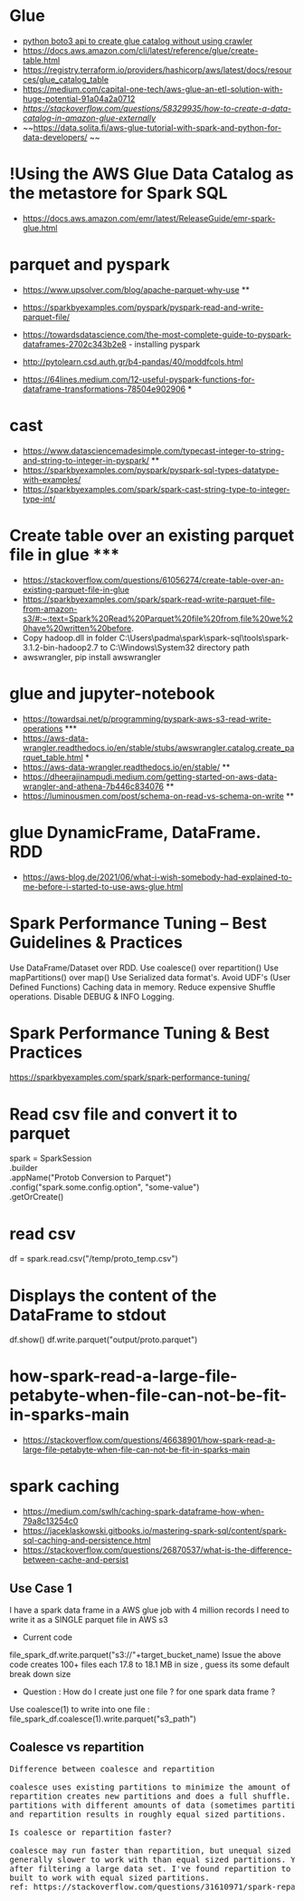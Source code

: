 # Glue
- [python boto3 api to create glue catalog without using crawler](https://acloud.guru/forums/aws-certified-big-data-specialty/discussion/-LkvnxZXAHoMrkFl-_xl/Manually%20create%20glue%20schema%20without%20crawler)
- https://docs.aws.amazon.com/cli/latest/reference/glue/create-table.html
- https://registry.terraform.io/providers/hashicorp/aws/latest/docs/resources/glue_catalog_table
- https://medium.com/capital-one-tech/aws-glue-an-etl-solution-with-huge-potential-91a04a2a0712
- *https://stackoverflow.com/questions/58329935/how-to-create-a-data-catalog-in-amazon-glue-externally*
- ~~https://data.solita.fi/aws-glue-tutorial-with-spark-and-python-for-data-developers/ ~~

# !Using the AWS Glue Data Catalog as the metastore for Spark SQL
- https://docs.aws.amazon.com/emr/latest/ReleaseGuide/emr-spark-glue.html

# parquet and pyspark
- https://www.upsolver.com/blog/apache-parquet-why-use **
- https://sparkbyexamples.com/pyspark/pyspark-read-and-write-parquet-file/
  
- https://towardsdatascience.com/the-most-complete-guide-to-pyspark-dataframes-2702c343b2e8 - installing pyspark
- http://pytolearn.csd.auth.gr/b4-pandas/40/moddfcols.html
- https://64lines.medium.com/12-useful-pyspark-functions-for-dataframe-transformations-78504e902906 *
# cast
- https://www.datasciencemadesimple.com/typecast-integer-to-string-and-string-to-integer-in-pyspark/ **
- https://sparkbyexamples.com/pyspark/pyspark-sql-types-datatype-with-examples/
- https://sparkbyexamples.com/spark/spark-cast-string-type-to-integer-type-int/

# Create table over an existing parquet file in glue ***
- https://stackoverflow.com/questions/61056274/create-table-over-an-existing-parquet-file-in-glue
- https://sparkbyexamples.com/spark/spark-read-write-parquet-file-from-amazon-s3/#:~:text=Spark%20Read%20Parquet%20file%20from,file%20we%20have%20written%20before.
- Copy hadoop.dll in folder C:\Users\padma\spark\spark-sql\tools\spark-3.1.2-bin-hadoop2.7 to C:\Windows\System32 directory path
- awswrangler, pip install awswrangler


# glue and jupyter-notebook
- https://towardsai.net/p/programming/pyspark-aws-s3-read-write-operations ***
- https://aws-data-wrangler.readthedocs.io/en/stable/stubs/awswrangler.catalog.create_parquet_table.html *
- https://aws-data-wrangler.readthedocs.io/en/stable/ **
- https://dheerajinampudi.medium.com/getting-started-on-aws-data-wrangler-and-athena-7b446c834076 **
- https://luminousmen.com/post/schema-on-read-vs-schema-on-write **

# glue DynamicFrame, DataFrame. RDD
- https://aws-blog.de/2021/06/what-i-wish-somebody-had-explained-to-me-before-i-started-to-use-aws-glue.html


# Spark Performance Tuning – Best Guidelines & Practices
Use DataFrame/Dataset over RDD.
Use coalesce() over repartition()
Use mapPartitions() over map()
Use Serialized data format's.
Avoid UDF's (User Defined Functions)
Caching data in memory.
Reduce expensive Shuffle operations.
Disable DEBUG & INFO Logging.

# Spark Performance Tuning & Best Practices 
https://sparkbyexamples.com/spark/spark-performance-tuning/


# Read csv file and convert it to parquet
spark = SparkSession \
    .builder \
    .appName("Protob Conversion to Parquet") \
    .config("spark.some.config.option", "some-value") \
    .getOrCreate()

# read csv
df = spark.read.csv("/temp/proto_temp.csv")

# Displays the content of the DataFrame to stdout
df.show()
df.write.parquet("output/proto.parquet")

# how-spark-read-a-large-file-petabyte-when-file-can-not-be-fit-in-sparks-main
- https://stackoverflow.com/questions/46638901/how-spark-read-a-large-file-petabyte-when-file-can-not-be-fit-in-sparks-main

# spark caching
- https://medium.com/swlh/caching-spark-dataframe-how-when-79a8c13254c0
- https://jaceklaskowski.gitbooks.io/mastering-spark-sql/content/spark-sql-caching-and-persistence.html
- https://stackoverflow.com/questions/26870537/what-is-the-difference-between-cache-and-persist

Use Case 1
-------------

I have a spark data frame in a AWS glue job with 4 million records
I need to write it as a SINGLE parquet file in AWS s3
- Current code

file_spark_df.write.parquet("s3://"+target_bucket_name)
Issue the above code creates 100+ files each 17.8 to 18.1 MB in size , guess its some default break down size

- Question : How do I create just one file ? for one spark data frame ?

Use coalesce(1) to write into one file : file_spark_df.coalesce(1).write.parquet("s3_path")

Coalesce vs repartition
-----------------------------
<pre>
Difference between coalesce and repartition

coalesce uses existing partitions to minimize the amount of data that's shuffled.
repartition creates new partitions and does a full shuffle. coalesce results in 
partitions with different amounts of data (sometimes partitions that have much different sizes) 
and repartition results in roughly equal sized partitions.

Is coalesce or repartition faster?

coalesce may run faster than repartition, but unequal sized partitions are
generally slower to work with than equal sized partitions. You'll usually need to repartition datasets
after filtering a large data set. I've found repartition to be faster overall because Spark is 
built to work with equal sized partitions.
ref: https://stackoverflow.com/questions/31610971/spark-repartition-vs-coalesce
</pre>
